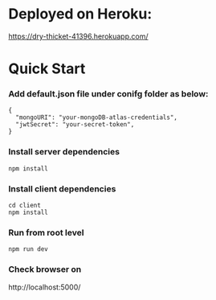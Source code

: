 # Deployed on Heroku:

https://dry-thicket-41396.herokuapp.com/

# Quick Start

### Add default.json file under conifg folder as below:

```
{
  "mongoURI": "your-mongoDB-atlas-credentials",
  "jwtSecret": "your-secret-token",
}
```

### Install server dependencies

```
npm install
```

### Install client dependencies

```
cd client
npm install
```

### Run from root level

```
npm run dev
```

### Check browser on

http://localhost:5000/

